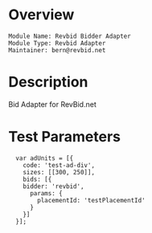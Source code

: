 # Overview

```
Module Name: Revbid Bidder Adapter
Module Type: Revbid Adapter
Maintainer: bern@revbid.net
```

# Description

Bid Adapter for RevBid.net

# Test Parameters
```
  var adUnits = [{
    code: 'test-ad-div',
    sizes: [[300, 250]],
    bids: [{
    bidder: 'revbid',
      params: { 
        placementId: 'testPlacementId'
      }
    }]
  }];
```
